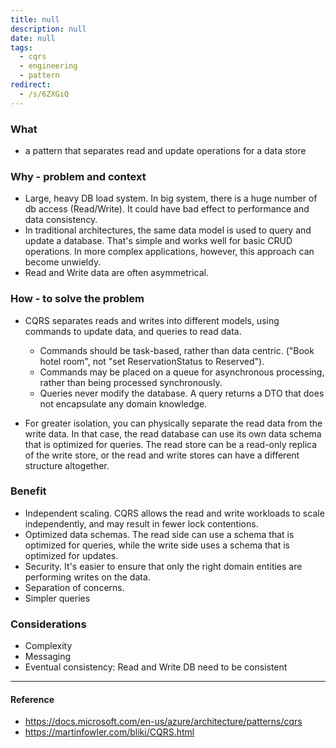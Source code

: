 ```yaml
---
title: null
description: null
date: null
tags:
  - cqrs
  - engineering
  - pattern
redirect:
  - /s/6ZXGiQ
---
```


### What

- a pattern that separates read and update operations for a data store

### Why - problem and context

- Large, heavy DB load system. In big system, there is a huge number of db access (Read/Write). It could have bad effect to performance and data consistency.
- In traditional architectures, the same data model is used to query and update a database. That's simple and works well for basic CRUD operations. In more complex applications, however, this approach can become unwieldy.
- Read and Write data are often asymmetrical.

### How - to solve the problem

- CQRS separates reads and writes into different models, using commands to update data, and queries to read data.

  - Commands should be task-based, rather than data centric. ("Book hotel room", not "set ReservationStatus to Reserved").
  - Commands may be placed on a queue for asynchronous processing, rather than being processed synchronously.
  - Queries never modify the database. A query returns a DTO that does not encapsulate any domain knowledge.

- For greater isolation, you can physically separate the read data from the write data. In that case, the read database can use its own data schema that is optimized for queries. The read store can be a read-only replica of the write store, or the read and write stores can have a different structure altogether.

### Benefit

- Independent scaling. CQRS allows the read and write workloads to scale independently, and may result in fewer lock contentions.
- Optimized data schemas. The read side can use a schema that is optimized for queries, while the write side uses a schema that is optimized for updates.
- Security. It's easier to ensure that only the right domain entities are performing writes on the data.
- Separation of concerns.
- Simpler queries

### Considerations

- Complexity
- Messaging
- Eventual consistency: Read and Write DB need to be consistent

---

#### Reference

- https://docs.microsoft.com/en-us/azure/architecture/patterns/cqrs
- https://martinfowler.com/bliki/CQRS.html
